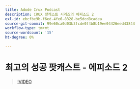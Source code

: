 ```yaml
---
title: Adode Crux Podcast
description: CRUX 팟캐스트 시리즈의 에피소드 2
exl-id: ebcfbe9b-f6ed-4fe6-8328-be5dcd8cadea
source-git-commit: 99e60ca0d03b3fcde0f4b8b19ee04426eed43844
workflow-type: tm+mt
source-wordcount: '15'
ht-degree: 0%

---
```


# 최고의 성공 팟캐스트 - 에피소드 2

>[!VIDEO](https://video.tv.adobe.com/v/3428674?quality=12learn=on)

